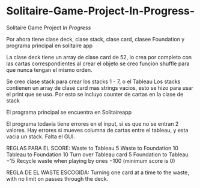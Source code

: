 # Solitaire-Game-Project-In-Progress-
Solitaire Game Project *In Progress*

Por ahora tiene clase deck, clase stack, clase card, clasee Foundation y programa principal en solitaire app

La clase deck tiene un array de clase card de 52, lo crea por completo con las cartas correspondientes al crear el objeto
se creo funcion shuffle para que nunca tengan el mismo orden.

Se creo clase stack para crear los stacks 1 - 7, o el Tableau 
Los stacks contienen un array de clase card mas strings vacios, esto se hizo para usar el print que se uso.
Por esto se incluyo counter de cartas en la clase de stack

El programa principal se encuentra en Solitaireapp

El programa todavia tiene errores en el input, si es que no se entran 2 valores. 
Hay errores si mueves columna de cartas entre el tableau, y esta vacia un stack. 
Falta el GUI.

REGLAS PARA EL SCORE:
Waste to Tableau	5
Waste to Foundation	10
Tableau to Foundation	10
Turn over Tableau card	5
Foundation to Tableau	−15
Recycle waste when playing by ones	−100 (minimum score is 0)

REGLA DE EL WASTE ESCOGIDA:
Turning one card at a time to the waste, with no limit on passes through the deck.
